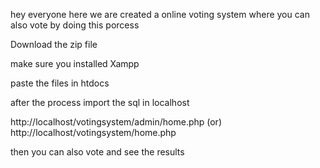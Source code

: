 hey everyone here we are created a online voting system where you can also vote by doing this porcess

Download the zip file 
  
make sure you installed Xampp

paste the files in htdocs

after the process import the sql in localhost

http://localhost/votingsystem/admin/home.php (or) http://localhost/votingsystem/home.php

then you can also vote and see the results
 
